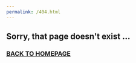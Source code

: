 ```yaml
---
permalink: /404.html
---
```

<link rel="stylesheet" href="css/style.css">

## Sorry, that page doesn't exist ...  

### [BACK TO HOMEPAGE](/)
